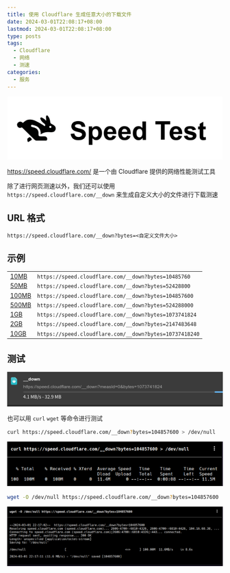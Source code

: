 ```yaml
---
title: 使用 Cloudflare 生成任意大小的下载文件
date: 2024-03-01T22:08:17+08:00
lastmod: 2024-03-01T22:08:17+08:00
type: posts
tags:
  - Cloudflare
  - 网络
  - 测速
categories:
  - 服务
---
```


![](./logo.png)

<https://speed.cloudflare.com/> 是一个由 Cloudflare 提供的网络性能测试工具

除了进行网页测速以外，我们还可以使用 `https://speed.cloudflare.com/__down` 来生成自定义大小的文件进行下载测速

## URL 格式

```
https://speed.cloudflare.com/__down?bytes=<自定义文件大小>
```

## 示例

|                |                                                         |
| -------------- | ------------------------------------------------------- |
| [10MB][10MB]   | `https://speed.cloudflare.com/__down?bytes=10485760`    |
| [50MB][50MB]   | `https://speed.cloudflare.com/__down?bytes=52428800`    |
| [100MB][100MB] | `https://speed.cloudflare.com/__down?bytes=104857600`   |
| [500MB][500MB] | `https://speed.cloudflare.com/__down?bytes=524288000`   |
| [1GB][1GB]     | `https://speed.cloudflare.com/__down?bytes=1073741824`  |
| [2GB][2GB]     | `https://speed.cloudflare.com/__down?bytes=2147483648`  |
| [10GB][10GB]   | `https://speed.cloudflare.com/__down?bytes=10737418240` |

[10MB]: https://speed.cloudflare.com/__down?bytes=10485760
[50MB]: https://speed.cloudflare.com/__down?bytes=52428800
[100MB]: https://speed.cloudflare.com/__down?bytes=104857600
[500MB]: https://speed.cloudflare.com/__down?bytes=524288000
[1GB]: https://speed.cloudflare.com/__down?bytes=1073741824
[2GB]: https://speed.cloudflare.com/__down?bytes=2147483648
[10GB]: https://speed.cloudflare.com/__down?bytes=10737418240

## 测试

![](./01.png)

也可以用 `curl` `wget` 等命令进行测试

```bash {title="100MB"}
curl https://speed.cloudflare.com/__down?bytes=104857600 > /dev/null
```

![](./02.png)

```bash {title="100MB"}
wget -O /dev/null https://speed.cloudflare.com/__down?bytes=104857600
```

![](./03.png)
